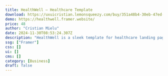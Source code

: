 ```yaml
---
title: HealthWell — Healthcare Template
download: https://uxuicristian.lemonsqueezy.com/buy/351a48b4-30eb-47ed-8f66-e994f459d281
demo: https://healthwell.framer.website/
price: 48
author: "Cristian Mielu"
date: 2024-11-30T08:53:24.307Z
description: "HealthWell is a sleek template for healthcare landing pages. It features customizable components and sections, perfect for creating engaging, user-friendly websites."
ssg: ["Framer"]
css: []
ui: []
cms: []
category: [Business]
draft: false
---
```

